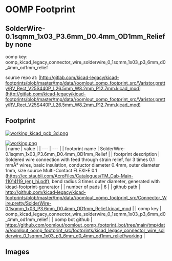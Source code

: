 # OOMP Footprint  
## SolderWire-0.1sqmm_1x03_P3.6mm_D0.4mm_OD1mm_Relief  by none  
  
oomp key: oomp_kicad_legacy_connector_wire_solderwire_0_1sqmm_1x03_p3_6mm_d0_4mm_od1mm_relief  
  
source repo at: [http://gitlab.com/kicad-legacy/kicad-footprints/blob/master/tmp/data//oomlout_oomp_footprint_src/Varistor.pretty/RV_Rect_V25S440P_L26.5mm_W8.2mm_P12.7mm.kicad_mod](http://gitlab.com/kicad-legacy/kicad-footprints/blob/master/tmp/data//oomlout_oomp_footprint_src/Varistor.pretty/RV_Rect_V25S440P_L26.5mm_W8.2mm_P12.7mm.kicad_mod)  
## Footprint  
  
[![working_kicad_pcb_3d.png](working_kicad_pcb_3d_600.png)](working_kicad_pcb_3d.png)  
  
[![working.png](working_600.png)](working.png)  
| name | value | 
| --- | --- | 
| footprint name | SolderWire-0.1sqmm_1x03_P3.6mm_D0.4mm_OD1mm_Relief | 
| footprint description | Soldered wire connection with feed through strain relief, for 3 times 0.1 mmÂ² wires, basic insulation, conductor diameter 0.4mm, outer diameter 1mm, size source Multi-Contact FLEXI-E 0.1 (https://ec.staubli.com/AcroFiles/Catalogues/TM_Cab-Main-11014119_(en)_hi.pdf), bend radius 3 times outer diameter, generated with kicad-footprint-generator | 
| number of pads | 6 | 
| github path | http://github.com/kicad-legacy/kicad-footprints/blob/master/tmp/data//oomlout_oomp_footprint_src/Connector_Wire.pretty/SolderWire-0.1sqmm_1x03_P3.6mm_D0.4mm_OD1mm_Relief.kicad_mod | 
| oomp key | oomp_kicad_legacy_connector_wire_solderwire_0_1sqmm_1x03_p3_6mm_d0_4mm_od1mm_relief | 
| oomp bot github | https://github.com/oomlout/oomlout_oomp_footprint_bot/tree/main/tmp/data//oomlout_oomp_footprint_src/footprints/kicad_legacy_connector_wire_solderwire_0_1sqmm_1x03_p3_6mm_d0_4mm_od1mm_relief/working | 
## Images  

